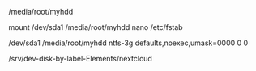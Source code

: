 /media/root/myhdd


 mount /dev/sda1  /media/root/myhdd
 nano /etc/fstab

 /dev/sda1  /media/root/myhdd  ntfs-3g defaults,noexec,umask=0000 0 0

 /srv/dev-disk-by-label-Elements/nextcloud